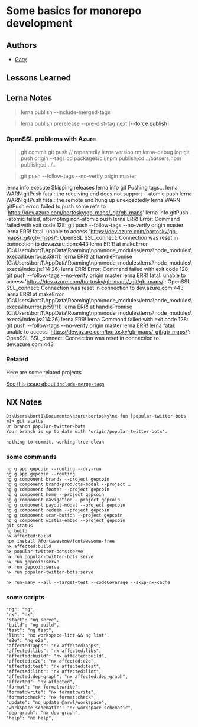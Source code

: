 # Some basics for monorepo development

## Authors

- [Gary](https://www.github.com/GaryB432)

## Lessons Learned

## Lerna Notes

> lerna publish --include-merged-tags

> lerna publish prerelease --pre-dist-tag next [[--force publish](https://github.com/lerna/lerna/issues/2069)]

### OpenSSL problems with Azure

> git commit
> git push // repeatedly
> lerna version
> rm lerna-debug.log
> git push origin --tags
> cd packages/cli;npm publish;cd ../parsers;npm publish;cd ../..


> git push --follow-tags --no-verify origin master


lerna info execute Skipping releases
lerna info git Pushing tags...
lerna WARN gitPush fatal: the receiving end does not support --atomic push
lerna WARN gitPush fatal: the remote end hung up unexpectedly
lerna WARN gitPush error: failed to push some refs to 'https://dev.azure.com/bortosky/gb-maps/_git/gb-maps'
lerna info gitPush --atomic failed, attempting non-atomic push
lerna ERR! Error: Command failed with exit code 128: git push --follow-tags --no-verify origin master
lerna ERR! fatal: unable to access 'https://dev.azure.com/bortosky/gb-maps/_git/gb-maps/': OpenSSL SSL_connect: Connection was reset in connection to dev.azure.com:443
lerna ERR!     at makeError (C:\Users\bort1\AppData\Roaming\npm\node_modules\lerna\node_modules\execa\lib\error.js:59:11)
lerna ERR!     at handlePromise (C:\Users\bort1\AppData\Roaming\npm\node_modules\lerna\node_modules\execa\index.js:114:26)
lerna ERR! Error: Command failed with exit code 128: git push --follow-tags --no-verify origin master
lerna ERR! fatal: unable to access 'https://dev.azure.com/bortosky/gb-maps/_git/gb-maps/': OpenSSL SSL_connect: Connection was reset in connection to dev.azure.com:443
lerna ERR!     at makeError (C:\Users\bort1\AppData\Roaming\npm\node_modules\lerna\node_modules\execa\lib\error.js:59:11)
lerna ERR!     at handlePromise (C:\Users\bort1\AppData\Roaming\npm\node_modules\lerna\node_modules\execa\index.js:114:26)
lerna ERR! lerna Command failed with exit code 128: git push --follow-tags --no-verify origin master
lerna ERR! lerna fatal: unable to access 'https://dev.azure.com/bortosky/gb-maps/_git/gb-maps/': OpenSSL SSL_connect: Connection was reset in connection to dev.azure.com:443

### Related

Here are some related projects

[See this issue about `include-merge-tags`](https://stackoverflow.com/questions/60180630/lerna-always-lists-all-packages-ready-to-publish-when-running-workflow-of-github/66102980?noredirect=1#comment120041007_66102980)

## NX Notes

```
D:\Users\bort1\Documents\azure\bortosky\nx-fun [popular-twitter-bots ≡]> git status
On branch popular-twitter-bots
Your branch is up to date with 'origin/popular-twitter-bots'.

nothing to commit, working tree clean
```

### some commands

```
ng g app gepcoin --routing --dry-run
ng g app gepcoin --routing
ng g component brands --project gepcoin
ng g component brand-products-modal --project …
ng g component footer --project gepcoin
ng g component home --project gepcoin
ng g component navigation --project gepcoin
ng g component payout-modal --project gepcoin
ng g component redeem --project gepcoin
ng g component scan-button --project gepcoin
ng g component wistia-embed --project gepcoin
git status
ng build
nx affected:build
npm install @fortawesome/fontawesome-free
nx affected:build
nx popular-twitter-bots:serve
nx run popular-twitter-bots:serve
nx run gepcoin:serve
nx run gepcoin:serve
nx run popular-twitter-bots:serve

nx run-many --all --target=test --codeCoverage --skip-nx-cache
```

### some scripts

```
"ng": "ng",
"nx": "nx",
"start": "ng serve",
"build": "ng build",
"test": "ng test",
"lint": "nx workspace-lint && ng lint",
"e2e": "ng e2e",
"affected:apps": "nx affected:apps",
"affected:libs": "nx affected:libs",
"affected:build": "nx affected:build",
"affected:e2e": "nx affected:e2e",
"affected:test": "nx affected:test",
"affected:lint": "nx affected:lint",
"affected:dep-graph": "nx affected:dep-graph",
"affected": "nx affected",
"format": "nx format:write",
"format:write": "nx format:write",
"format:check": "nx format:check",
"update": "ng update @nrwl/workspace",
"workspace-schematic": "nx workspace-schematic",
"dep-graph": "nx dep-graph",
"help": "nx help",
```
